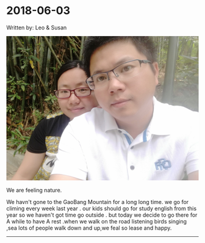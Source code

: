 2018-06-03
===
Written by: Leo & Susan

![](https://github.com/lion21cn/AEnglishLearner/blob/master/%E7%B4%A0%E6%9D%90/photos/IMG_20180603_102856.jpg)

We are feeling nature.

We havn't gone to the GaoBang Mountain for a long long time. we go for climing every week last year . our kids should go for study english from this year so we haven't got time 
go outside . but today we decide to go there for A while to have A rest .when we walk on the road listening birds singing ,sea lots of people walk down and up,we feal so lease and happy.
***